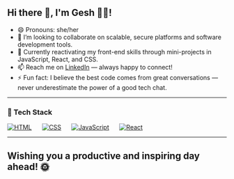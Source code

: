 ## Hi there 👋, I'm Gesh 👩‍💻!

- 😄 Pronouns: she/her  
- 👯 I’m looking to collaborate on scalable, secure platforms and software development tools.
- 🌱 Currently reactivating my front-end skills through mini-projects in JavaScript, React, and CSS.
- 📫 Reach me on [LinkedIn](https://www.linkedin.com/in/geshnumatee-sowaruth) — always happy to connect!  
- ⚡ Fun fact: I believe the best code comes from great conversations — never underestimate the power of a good tech chat.

---

### 🧰 Tech Stack
[![HTML](https://img.shields.io/badge/-HTML5-E34F26?logo=html5&logoColor=white&style=flat)](https://developer.mozilla.org/en-US/docs/Web/HTML)&nbsp;&nbsp;&nbsp;&nbsp;&nbsp;
[![CSS](https://img.shields.io/badge/-CSS-1572B6?logo=css3&logoColor=white&style=flat)](https://developer.mozilla.org/en-US/docs/Web/CSS)&nbsp;&nbsp;&nbsp;&nbsp;&nbsp;
[![JavaScript](https://img.shields.io/badge/-JavaScript-F7DF1E?logo=javascript&logoColor=black&style=flat)](https://developer.mozilla.org/en-US/docs/Web/JavaScript)&nbsp;&nbsp;&nbsp;&nbsp;&nbsp;
[![React](https://img.shields.io/badge/-React-61DAFB?logo=react&logoColor=black&style=flat)](https://react.dev/)&nbsp;&nbsp;&nbsp;&nbsp;&nbsp;

---

## Wishing you a productive and inspiring day ahead! 🌞
